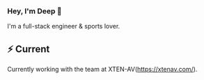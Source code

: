 ### Hey, I'm Deep 👋

I'm a full-stack engineer & sports lover.

## ⚡️ Current

Currently working with the team at XTEN-AV(https://xtenav.com/).
